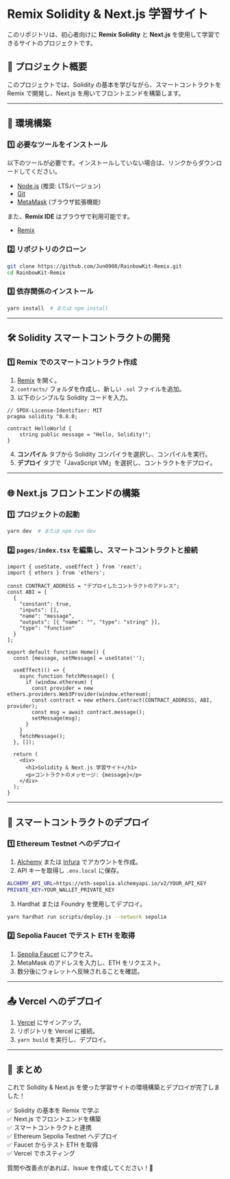 # Remix Solidity & Next.js 学習サイト

このリポジトリは、初心者向けに **Remix Solidity** と **Next.js** を使用して学習できるサイトのプロジェクトです。

## 🚀 プロジェクト概要

このプロジェクトでは、Solidity の基本を学びながら、スマートコントラクトを Remix で開発し、Next.js を用いてフロントエンドを構築します。

---

## 📌 環境構築

### 1️⃣ 必要なツールをインストール
以下のツールが必要です。インストールしていない場合は、リンクからダウンロードしてください。

- [Node.js](https://nodejs.org/) (推奨: LTSバージョン)
- [Git](https://git-scm.com/)
- [MetaMask](https://metamask.io/) (ブラウザ拡張機能)

また、**Remix IDE** はブラウザで利用可能です。
- [Remix](https://remix.ethereum.org/)

### 2️⃣ リポジトリのクローン
```sh
git clone https://github.com/Jun0908/RainbowKit-Remix.git
cd RainbowKit-Remix
```

### 3️⃣ 依存関係のインストール
```sh
yarn install  # または npm install
```

---

## 🛠️ Solidity スマートコントラクトの開発

### 1️⃣ Remix でのスマートコントラクト作成
1. [Remix](https://remix.ethereum.org/) を開く。
2. `contracts/` フォルダを作成し、新しい `.sol` ファイルを追加。
3. 以下のシンプルな Solidity コードを入力。

```solidity
// SPDX-License-Identifier: MIT
pragma solidity ^0.8.0;

contract HelloWorld {
    string public message = "Hello, Solidity!";
}
```

4. **コンパイル** タブから Solidity コンパイラを選択し、コンパイルを実行。
5. **デプロイ** タブで「JavaScript VM」を選択し、コントラクトをデプロイ。

---

## 🌐 Next.js フロントエンドの構築

### 1️⃣ プロジェクトの起動
```sh
yarn dev  # または npm run dev
```

### 2️⃣ `pages/index.tsx` を編集し、スマートコントラクトと接続

```tsx
import { useState, useEffect } from 'react';
import { ethers } from 'ethers';

const CONTRACT_ADDRESS = "デプロイしたコントラクトのアドレス";
const ABI = [
  {
    "constant": true,
    "inputs": [],
    "name": "message",
    "outputs": [{ "name": "", "type": "string" }],
    "type": "function"
  }
];

export default function Home() {
  const [message, setMessage] = useState('');

  useEffect(() => {
    async function fetchMessage() {
      if (window.ethereum) {
        const provider = new ethers.providers.Web3Provider(window.ethereum);
        const contract = new ethers.Contract(CONTRACT_ADDRESS, ABI, provider);
        const msg = await contract.message();
        setMessage(msg);
      }
    }
    fetchMessage();
  }, []);

  return (
    <div>
      <h1>Solidity & Next.js 学習サイト</h1>
      <p>コントラクトのメッセージ: {message}</p>
    </div>
  );
}
```

---

## 📡 スマートコントラクトのデプロイ
### 1️⃣ Ethereum Testnet へのデプロイ
1. [Alchemy](https://www.alchemy.com/) または [Infura](https://infura.io/) でアカウントを作成。
2. API キーを取得し `.env.local` に保存。
```sh
ALCHEMY_API_URL=https://eth-sepolia.alchemyapi.io/v2/YOUR_API_KEY
PRIVATE_KEY=YOUR_WALLET_PRIVATE_KEY
```
3. Hardhat または Foundry を使用してデプロイ。
```sh
yarn hardhat run scripts/deploy.js --network sepolia
```

### 2️⃣ Sepolia Faucet でテスト ETH を取得
1. [Sepolia Faucet](https://sepoliafaucet.com/) にアクセス。
2. MetaMask のアドレスを入力し、ETH をリクエスト。
3. 数分後にウォレットへ反映されることを確認。

---

## 📤 Vercel へのデプロイ
1. [Vercel](https://vercel.com/) にサインアップ。
2. リポジトリを Vercel に接続。
3. `yarn build` を実行し、デプロイ。

---

## 🎉 まとめ
これで Solidity & Next.js を使った学習サイトの環境構築とデプロイが完了しました！

✅ Solidity の基本を Remix で学ぶ  
✅ Next.js でフロントエンドを構築  
✅ スマートコントラクトと連携  
✅ Ethereum Sepolia Testnet へデプロイ  
✅ Faucet からテスト ETH を取得  
✅ Vercel でホスティング  

質問や改善点があれば、Issue を作成してください！🚀
